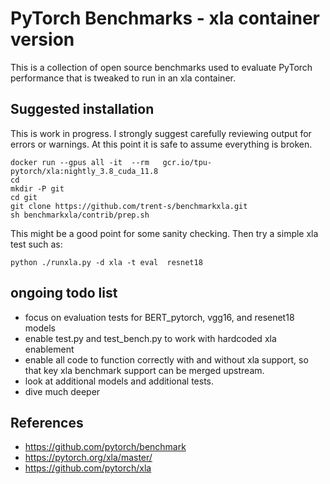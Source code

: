 # PyTorch Benchmarks - xla container version
This is a collection of open source benchmarks used to evaluate PyTorch performance that is tweaked to run in an xla container.


## Suggested installation


This is work in progress. I strongly suggest carefully reviewing output for errors or warnings.
At this point it is safe to assume everything is broken.

```
docker run --gpus all -it  --rm   gcr.io/tpu-pytorch/xla:nightly_3.8_cuda_11.8
cd
mkdir -P git
cd git
git clone https://github.com/trent-s/benchmarkxla.git
sh benchmarkxla/contrib/prep.sh
```

This might be a good point for some sanity checking.
Then try a simple xla  test such as:

```
python ./runxla.py -d xla -t eval  resnet18
```


## ongoing todo list
- focus on evaluation tests for BERT_pytorch, vgg16, and resenet18 models
- enable test.py and test_bench.py to work with hardcoded xla enablement
- enable all code to function correctly with and without xla support, so that key xla benchmark support can be merged upstream.
- look at additional models and additional tests.
- dive much deeper

## References
- https://github.com/pytorch/benchmark
- https://pytorch.org/xla/master/
- https://github.com/pytorch/xla



